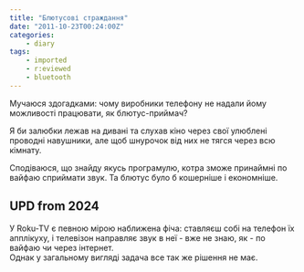 ```yaml
---
title: "Блютусові страждання"
date: "2011-10-23T00:24:00Z"
categories:
    - diary
tags:
    - imported
    - r:eviewed
    - bluetooth
---
```


Мучаюся здогадками: чому виробники телефону не надали йому можливості працювати, як блютус-приймач?  

Я би залюбки лежав на дивані та слухав кіно через свої улюблені проводні навушники, але щоб шнурочок від них не тягся через всю кімнату.  

Сподіваюся, що знайду якусь програмулю, котра зможе принаймні по вайфаю сприймати звук. Та блютус було б кошерніше і економніше.

## UPD from 2024

У Roku-TV є певною мірою наближена фіча: ставляєш собі на телефон їх апплікуху, і телевізон направляє звук в неї - вже не знаю, як - по вайфаю чи через інтернет.  
Однак у загальному вигляді задача все так же рішення не має.
